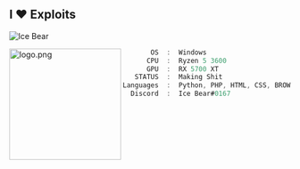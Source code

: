<h2>I ♥ Exploits</h2>
<p>&nbsp;<img align="left" src="https://github-readme-stats.vercel.app/api?username=TheonlyIcebear&show_icons=true&locale=en&theme=chartreuse-light" alt="Ice Bear" /></p>
<img align="left" src="https://c.tenor.com/pcw4us9DIyoAAAAM/we-bare-bears-snow-bear.gif" alt="logo.png" width="200" /> 

```csharp
       OS  :  Windows
      CPU  :  Ryzen 5 3600
      GPU  :  RX 5700 XT
   STATUS  :  Making Shit
Languages  :  Python, PHP, HTML, CSS, BROWSERJS
  Discord  :  Ice Bear#0167
```
<!--
I stole this from ecriminal
-->
